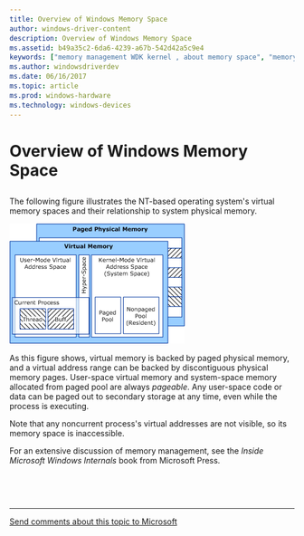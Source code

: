 ```yaml
---
title: Overview of Windows Memory Space
author: windows-driver-content
description: Overview of Windows Memory Space
ms.assetid: b49a35c2-6da6-4239-a67b-542d42a5c9e4
keywords: ["memory management WDK kernel , about memory space", "memory space WDK kernel", "physical memory WDK kernel", "virtual memory WDK kernel"]
ms.author: windowsdriverdev
ms.date: 06/16/2017
ms.topic: article
ms.prod: windows-hardware
ms.technology: windows-devices
---
```


# Overview of Windows Memory Space


## <a href="" id="ddk-overview-of-windows-memory-space-kg"></a>


The following figure illustrates the NT-based operating system's virtual memory spaces and their relationship to system physical memory.

![diagram illustrating virtual memory spaces and physical memory](images/16vrtmem.gif)

As this figure shows, virtual memory is backed by paged physical memory, and a virtual address range can be backed by discontiguous physical memory pages. User-space virtual memory and system-space memory allocated from paged pool are always *pageable*. Any user-space code or data can be paged out to secondary storage at any time, even while the process is executing.

Note that any noncurrent process's virtual addresses are not visible, so its memory space is inaccessible.

For an extensive discussion of memory management, see the *Inside Microsoft Windows Internals* book from Microsoft Press.

 

 


--------------------
[Send comments about this topic to Microsoft](mailto:wsddocfb@microsoft.com?subject=Documentation%20feedback%20%5Bkernel\kernel%5D:%20Overview%20of%20Windows%20Memory%20Space%20%20RELEASE:%20%286/14/2017%29&body=%0A%0APRIVACY%20STATEMENT%0A%0AWe%20use%20your%20feedback%20to%20improve%20the%20documentation.%20We%20don't%20use%20your%20email%20address%20for%20any%20other%20purpose,%20and%20we'll%20remove%20your%20email%20address%20from%20our%20system%20after%20the%20issue%20that%20you're%20reporting%20is%20fixed.%20While%20we're%20working%20to%20fix%20this%20issue,%20we%20might%20send%20you%20an%20email%20message%20to%20ask%20for%20more%20info.%20Later,%20we%20might%20also%20send%20you%20an%20email%20message%20to%20let%20you%20know%20that%20we've%20addressed%20your%20feedback.%0A%0AFor%20more%20info%20about%20Microsoft's%20privacy%20policy,%20see%20http://privacy.microsoft.com/default.aspx. "Send comments about this topic to Microsoft")


